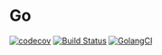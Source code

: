 # Go
[![codecov](https://codecov.io/gh/JaneKetko/Buses/branch/master/graph/badge.svg)](https://codecov.io/gh/JaneKetko/Buses)
[![Build Status](https://travis-ci.com/JaneKetko/Go.svg?branch=master)](https://travis-ci.com/JaneKetko/Buses)
[![GolangCI](https://golangci.com/badges/github.com/JaneKetko/Buses/golangci-lint.svg)](https://golangci.com)
